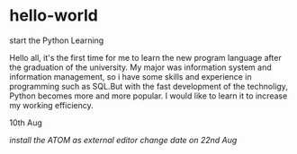 # hello-world
start the Python Learning

Hello all,
it's the first time for me to learn the new program language after the graduation of the university.
My major was information system and information management, so i have some skills and experience in programming such as SQL.But with the fast development of the technoligy, Python becomes more and more popular.
I would like to learn it to increase my working efficiency.

10th Aug

*install the ATOM as external editor*
*change date on 22nd Aug*
